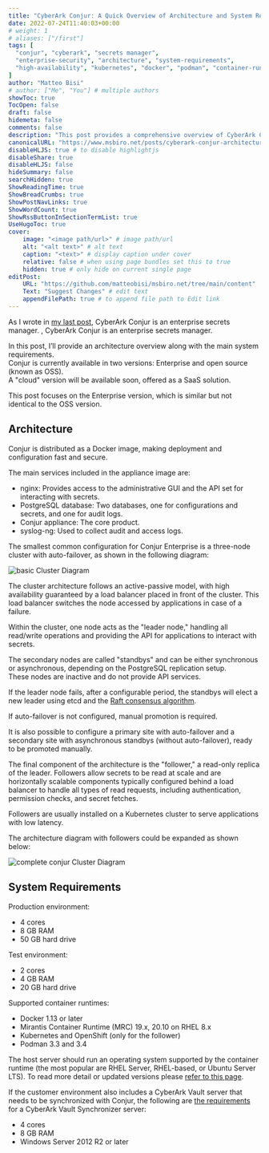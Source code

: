```yaml
---
title: "CyberArk Conjur: A Quick Overview of Architecture and System Requirements"
date: 2022-07-24T11:40:03+00:00
# weight: 1
# aliases: ["/first"]
tags: [
  "conjur", "cyberark", "secrets manager",
  "enterprise-security", "architecture", "system-requirements",
  "high-availability", "kubernetes", "docker", "podman", "container-runtime"
]
author: "Matteo Bisi"
# author: ["Me", "You"] # multiple authors
showToc: true
TocOpen: false
draft: false
hidemeta: false
comments: false
description: "This post provides a comprehensive overview of CyberArk Conjur Enterprise architecture, detailing its multi-node cluster design with auto-failover capabilities, follower deployment for scaling, and essential system requirements for production and test environments. Essential reading for anyone planning to deploy Conjur as an enterprise-grade secrets manager."
canonicalURL: "https://www.msbiro.net/posts/cyberark-conjur-architecture-system-requirements/"
disableHLJS: true # to disable highlightjs
disableShare: true
disableHLJS: false
hideSummary: false
searchHidden: true
ShowReadingTime: true
ShowBreadCrumbs: true
ShowPostNavLinks: true
ShowWordCount: true
ShowRssButtonInSectionTermList: true
UseHugoToc: true
cover:
    image: "<image path/url>" # image path/url
    alt: "<alt text>" # alt text
    caption: "<text>" # display caption under cover
    relative: false # when using page bundles set this to true
    hidden: true # only hide on current single page
editPost:
    URL: "https://github.com/matteobisi/msbiro.net/tree/main/content"
    Text: "Suggest Changes" # edit text
    appendFilePath: true # to append file path to Edit link
---
```

As I wrote in [my last post](/posts/why-you-need-kubernetes-secrets-manager/), CyberArk Conjur is an enterprise secrets manager.
, CyberArk Conjur is an enterprise secrets manager.  

In this post, I’ll provide an architecture overview along with the main system requirements.  
Conjur is currently available in two versions: Enterprise and open source (known as OSS).   
A "cloud" version will be available soon, offered as a SaaS solution.  

This post focuses on the Enterprise version, which is similar but not identical to the OSS version.  

## Architecture

Conjur is distributed as a Docker image, making deployment and configuration fast and secure.  

The main services included in the appliance image are:  

   - nginx: Provides access to the administrative GUI and the API set for interacting with secrets.
   - PostgreSQL database: Two databases, one for configurations and secrets, and one for audit logs.
   - Conjur appliance: The core product.
   - syslog-ng: Used to collect audit and access logs.  

The smallest common configuration for Conjur Enterprise is a three-node cluster with auto-failover, as shown in the following diagram:  

![basic Cluster Diagram](conjur-basic-arc.png)

The cluster architecture follows an active-passive model, with high availability guaranteed by a load balancer placed in front of the cluster. This load balancer switches the node accessed by applications in case of a failure.  

Within the cluster, one node acts as the "leader node," handling all read/write operations and providing the API for applications to interact with secrets.  

The secondary nodes are called "standbys" and can be either synchronous or asynchronous, depending on the PostgreSQL replication setup.   
These nodes are inactive and do not provide API services.  
  
If the leader node fails, after a configurable period, the standbys will elect a new leader using etcd and the [Raft consensus algorithm](https://docs.cyberark.com/conjur-enterprise/latest/en/content/deployment/highavailability/deploy-auto-failover-intro.htm).

If auto-failover is not configured, manual promotion is required.  

It is also possible to configure a primary site with auto-failover and a secondary site with asynchronous standbys (without auto-failover),  ready to be promoted manually.

The final component of the architecture is the "follower," a read-only replica of the leader. Followers allow secrets to be read at scale and are horizontally scalable components typically configured behind a load balancer to handle all types of read requests, including authentication, permission checks, and secret fetches.  

Followers are usually installed on a Kubernetes cluster to serve applications with low latency.  

The architecture diagram with followers could be expanded as shown below:  

![complete conjur Cluster Diagram](conjur-complete-arch.png)

## System Requirements

Production environment:  

   -  4 cores
   -  8 GB RAM
   - 50 GB hard drive  
  
Test environment:
   - 2 cores
   - 4 GB RAM
   - 20 GB hard drive

Supported container runtimes:
   - Docker 1.13 or later
   - Mirantis Container Runtime (MRC) 19.x, 20.10 on RHEL 8.x
   - Kubernetes and OpenShift (only for the follower)
   - Podman 3.3 and 3.4  

The host server should run an operating system supported by the container runtime (the most popular are RHEL Server, RHEL-based, or Ubuntu Server LTS). To read more detail or updated versions please [refer to this page](https://docs.cyberark.com/conjur-enterprise/latest/en/content/deployment/platforms/dap-sysreqs-server.htm?tocpath=Setup%7CConjur%20Enterprise%20requirements%7C_____1).  

If the customer environment also includes a CyberArk Vault server that needs to be synchronized with Conjur, the following are [the requirements](https://docs.cyberark.com/conjur-enterprise/latest/en/content/deployment/platforms/dap-sysreqs-synchronizer.htm?tocpath=Setup%7CConjur%20Enterprise%20requirements%7C_____2) for a CyberArk Vault Synchronizer server:  

   - 4 cores
   - 8 GB RAM
   - Windows Server 2012 R2 or later
  